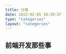 ```yaml
---
title: 分类
date: 2022-02-05 18:30:37
type: "categories"
layout: "categories"
---
```


<h2>前端开发那些事</h2>
